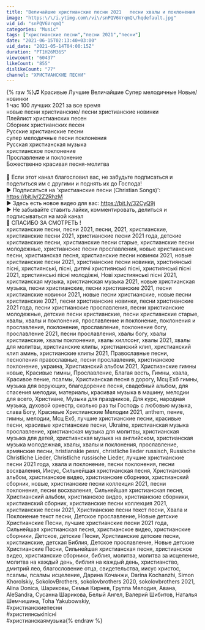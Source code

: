 ```yaml
---
title: "Величайшие христианские песни 2021   песни хвалы и поклонения   христианская Музыка"
image: "https:\/\/i.ytimg.com\/vi\/snPQV6VrqmQ\/hqdefault.jpg"
vid_id: "snPQV6VrqmQ"
categories: "Music"
tags: ["христианские песни","песни 2021","песни"]
date: "2021-06-15T02:13:40+03:00"
vid_date: "2021-05-14T04:00:15Z"
duration: "PT1H26M36S"
viewcount: "60437"
likeCount: "855"
dislikeCount: "77"
channel: "ХРИСТИАНСКИЕ ПЕСНИ"
---
```

{% raw %}♫       Красивые      Лучшие      Величайшие      Супер мелодичные      Новые/ новинки<br />1 час       100 лучших        2021          за все время<br />новые песни христианские/ песни христианские новинки<br />Плейлист христианских песен<br />Сборник христианских песен<br />Русские христианские песни<br />супер мелодичные песни поклонения<br />Русская христианская музыка<br />христианское поклонение<br />Прославление и поклонение<br />Божественно красивая песня-молитва <br /><br />🔔 Если этот канал благословил вас, не забудьте подписаться и поделиться им с другими и поднять их до Господа!<br />► Подписаться на 'христианские песни (Christian Songs)': <a rel="nofollow" target="blank" href="https://bit.ly/2Z2RhzM">https://bit.ly/2Z2RhzM</a><br />► Здесь есть новое видео для вас:  <a rel="nofollow" target="blank" href="https://bit.ly/32CyQ9j">https://bit.ly/32CyQ9j</a><br />► Не забывайте ставить лайки, комментировать, делиться и подписываться на мой канал<br />🔔  СПАСИБО ЗА СМОТРЕТЬ !<br />христианские песни, песни 2021, песни, 2021, христианские, христианские песни 2021, христианские песни 2021 года, детские христианские песни, христианские песни старые, христианские песни молодежные, христианские песни прославления, новые христианские песни, христианская песня, христианские песни новинки 2021, новые христианские песни 2021, христианские песни новинки, християнські пісні, християнські, пісні, дитячі християнські пісні, християнські пісні 2021, християнські пісні молодіжні, Нові християнські пісні 2021, христианская музыка, христианская музыка 2021, новые христианская музыка, песни христианские, песни христианские 2021, песни христианские новинки 2021, новые песни христианские, новые песни христианские 2021, песни христианские новинки, песни христианские 2021 года, песни христианские прославления, песни христианские молодежные, детские песни христианские, песни христианские старые, хвалы, хвалы и поклонения, прославление и поклонение, поклонения и прославления, поклонение, прославление, поклонение богу, прославление 2021, песни прославления, хвалы богу, хвалы христианские, хвалы поклонения, хвалы хиллсонг, хвалы 2021, хвалы для молитвы, христианские клипы, христианский клип, христианский клип аминь, христианские клипы 2021, Православные песни, песнопения православные, песни прославления, христианское поклонение, украина, Христианский альбом 2021, Христианские гимны новые, Красивые гимны, Прославление, Благая весть, Гимны, хвала, Красивое пение, псалмы, Христианская песня в дорогу, Мсц Ехб гимны, музыка для верующих, благодорение песня, свадебный альбом, для спасения мелодии, материалы, красивая музыка в машину, мелодии для всего, Христиане, Музыка для праздников, Для курс, народная музыка, духовой оркестр, сколько раз ты Господь с любовью музыка, слава Богу, Красивые Христианские Мелодии 2021, anthem, пение, гимны, мелодии, Мсц Ехб, лучшие христианские песни, красивые песни, красивые христианские песни, Ukraine, христианская музыка прославление, христианская музыка для молитвы, христианская музыка для детей, христианская музыка на английском, христианская музыка молодежная, хвалы, хвалы и поклонения, прославление, армянские песни, hristianskie pesni, christliche lieder russisch, Russische Christliche Lieder, Christliche russische Lieder, лучшие христианские песни 2021 года, хвала и поклонение, песни поклонения, песни восхваления, Иисус, Сильнейшая христианская песня, Христианский альбом, христианское видео, христианские сборники, христианский сборник, новые, христианские песни коллекция 2021, песни поклонения, песни восхваления, Сильнейшая христианская песня, Христианский альбом, христианское видео, христианские сборники, христианский сборник, христианские песни коллекция 2021, христианские песни 2021, Xристианские песни текст песни, Хвала и Поклонение текст песни, Детское прославление, Новые детские Христианские Песни, лучшие христианские песни 2021 года, Сильнейшая христианская песня, христианское видео, христианские сборники, Детское, детские Песни, Христианские детские песни, христианские, детская Библия, Детское прославление, Новые детские Христианские Песни, Сильнейшая христианская песня, христианское видео, христианские сборники, библия, молитва, молитва за исцеление, молитва на каждый день, библия на каждый день, христианство, дмитрий лео, благословение отца, свидетельства, иисус христос, псалмы, псалмы исцеление, Дарина Кочанжи, Darina Kochanzhi, Simon Khorolskiy, SokolovBrothers, sokolovbrothers 2020, sokolovbrothers 2021, Alina Donica, Шариковы, Семья Кирнев, Группа Мелодия, Авана, AleSandra, Сусанна Шарикова, Белый Ангел, Валерий Шибитов, Наталья Шемчишина, Toha Yakubowskiy, <br />#христианскиепесни<br />#християнськіпісні<br />#христианскаямузыка{% endraw %}
